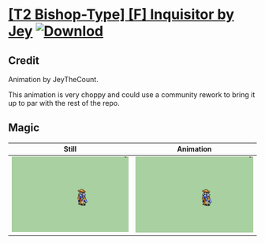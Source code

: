 # [\[T2 Bishop-Type\] \[F\] Inquisitor by Jey](./) [![Downlod](https://img.shields.io/badge/Download--red?style=social&logo=github)](https://minhaskamal.github.io/DownGit/#/home?url=https://github.com/Klokinator/FE-Repo/tree/main/Battle%20Animations%2FMagi%20-%20Holy-Type%2F%5BT2%20Bishop-Type%5D%20%5BF%5D%20Inquisitor%20by%20Jey%2F6.%20Magic)

## Credit

Animation by JeyTheCount.

This animation is very choppy and could use a community rework to bring it up to par with the rest of the repo.

## Magic

| Still | Animation |
| :---: | :-------: |
| ![Magic still](./Magic_000.png) | ![Magic animation](./Magic.gif) |
